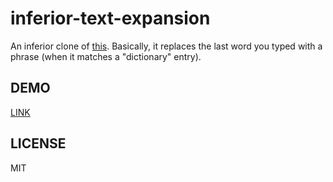 # inferior-text-expansion

An inferior clone of [this](https://github.com/hasinhayder/javascript-text-expander). Basically, it replaces the last word you typed with a phrase (when it matches a "dictionary" entry).

## DEMO
[LINK](https://fa7ad.github.io/inferior-text-expansion)

## LICENSE
MIT
